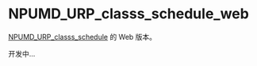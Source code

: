 # NPUMD_URP_classs_schedule_web

[NPUMD_URP_classs_schedule](https://github.com/Sky1wu/NPUMD_URP_classs_schedule) 的 Web 版本。

开发中...
